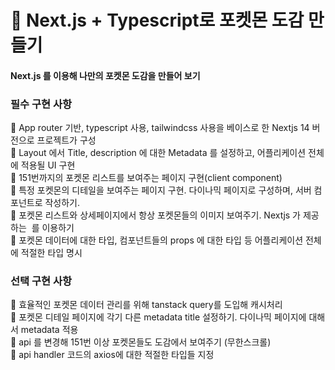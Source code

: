 # 👾 Next.js + Typescript로 포켓몬 도감 만들기
#### Next.js 를 이용해 나만의 포켓몬 도감을 만들어 보기


### 필수 구현 사항 <br/>

📌 App router 기반, typescript 사용, tailwindcss 사용을 베이스로 한 Nextjs 14 버전으로 프로젝트가 구성<br/>
📌 Layout 에서 Title, description 에 대한 Metadata 를 설정하고, 어플리케이션 전체에 적용될 UI 구현<br/>
📌 151번까지의 포켓몬 리스트를 보여주는 페이지 구현(client component)<br/>
📌 특정 포켓몬의 디테일을 보여주는 페이지 구현. 다이나믹 페이지로 구성하며, 서버 컴포넌트로 작성하기.<br/>
📌 포켓몬 리스트와 상세페이지에서 항상 포켓몬들의 이미지 보여주기. Nextjs 가 제공하는 <Image> 를 이용하기<br/>
📌 포켓몬 데이터에 대한 타입, 컴포넌트들의 props 에 대한 타입 등 어플리케이션 전체에 적절한 타입 명시<br/>

### 선택 구현 사항 <br/>

📌 효율적인 포켓몬 데이터 관리를 위해 tanstack query를 도입해 캐시처리 <br/>
📌 포켓몬 디테일 페이지에 각기 다른 metadata title 설정하기. 다이나믹 페이지에 대해서 metadata 적용 <br/>
📌 api 를 변경해 151번 이상 포켓몬들도 도감에서 보여주기 (무한스크롤) <br/>
🚧 api handler 코드의 axios에 대한 적절한 타입들 지정 <br/>
